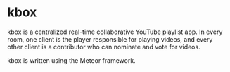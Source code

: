 kbox
====

kbox is a centralized real-time collaborative YouTube playlist app. In every room, one client is the player responsible for playing videos, and every other client is a contributor who can nominate and vote for videos.

kbox is written using the Meteor framework.